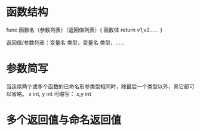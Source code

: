 # 函数结构
func 函数名（参数列表）（返回值列表）{
    函数体
    return v1,v2……
}

返回值/参数列表：变量名 类型，变量名 类型，……
# 参数简写
当连续两个或多个函数的已命名形参类型相同时，除最后一个类型以外，其它都可以省略。
x int, y int
可缩写：
x,y int

# 多个返回值与命名返回值

